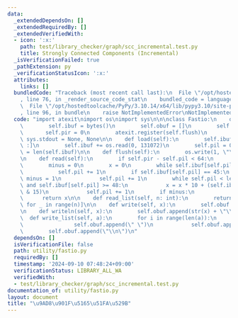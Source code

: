 ```yaml
---
data:
  _extendedDependsOn: []
  _extendedRequiredBy: []
  _extendedVerifiedWith:
  - icon: ':x:'
    path: test/library_checker/graph/scc_incremental.test.py
    title: Strongly Connected Components (Incremental)
  _isVerificationFailed: true
  _pathExtension: py
  _verificationStatusIcon: ':x:'
  attributes:
    links: []
  bundledCode: "Traceback (most recent call last):\n  File \"/opt/hostedtoolcache/PyPy/3.10.14/x64/lib/pypy3.10/site-packages/onlinejudge_verify/documentation/build.py\"\
    , line 76, in _render_source_code_stat\n    bundled_code = language.bundle(\n\
    \  File \"/opt/hostedtoolcache/PyPy/3.10.14/x64/lib/pypy3.10/site-packages/onlinejudge_verify/languages/python.py\"\
    , line 96, in bundle\n    raise NotImplementedError\nNotImplementedError\n"
  code: "import atexit\nimport os\nimport sys\n\n\nclass Fastio:\n    def __init__(self):\n\
    \        self.ibuf = bytes()\n        self.obuf = []\n        self.pil = 0\n \
    \       self.pir = 0\n        atexit.register(self.flush)\n        sys.stdin,\
    \ sys.stdout = None, None\n\n    def load(self):\n        self.ibuf = self.ibuf[self.pil\
    \ :]\n        self.ibuf += os.read(0, 131072)\n        self.pil = 0\n        self.pir\
    \ = len(self.ibuf)\n\n    def flush(self):\n        os.write(1, \"\".join(self.obuf).encode())\n\
    \n    def read(self):\n        if self.pir - self.pil < 64:\n            self.load()\n\
    \        minus = 0\n        x = 0\n        while self.ibuf[self.pil] < 45:\n \
    \           self.pil += 1\n        if self.ibuf[self.pil] == 45:\n           \
    \ minus = 1\n            self.pil += 1\n        while self.pil < len(self.ibuf)\
    \ and self.ibuf[self.pil] >= 48:\n            x = x * 10 + (self.ibuf[self.pil]\
    \ & 15)\n            self.pil += 1\n        if minus:\n            x = -x\n  \
    \      return x\n\n    def read_list(self, n: int):\n        return [self.read()\
    \ for _ in range(n)]\n\n    def write(self, x):\n        self.obuf.append(str(x))\n\
    \n    def writeln(self, x):\n        self.obuf.append(str(x) + \"\\n\")\n\n  \
    \  def write_list(self, a):\n        for i in range(len(a)):\n            if i:\n\
    \                self.obuf.append(\" \")\n            self.obuf.append(str(a[i]))\n\
    \        self.obuf.append(\"\\n\")\n"
  dependsOn: []
  isVerificationFile: false
  path: utility/fastio.py
  requiredBy: []
  timestamp: '2024-09-10 07:48:24+09:00'
  verificationStatus: LIBRARY_ALL_WA
  verifiedWith:
  - test/library_checker/graph/scc_incremental.test.py
documentation_of: utility/fastio.py
layout: document
title: "\u9AD8\u901F\u5165\u51FA\u529B"
---
```


